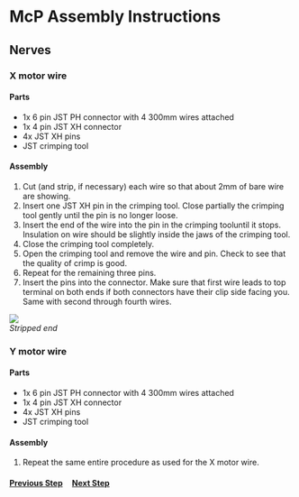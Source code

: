 # McP Assembly Instructions

## Nerves

### X motor wire

#### Parts  

* 1x 6 pin JST PH connector with 4 300mm wires attached
* 1x 4 pin JST XH connector
* 4x JST XH pins
* JST crimping tool

#### Assembly

1. Cut (and strip, if necessary) each wire so that about 2mm of bare wire are showing.
1. Insert one JST XH pin in the crimping tool.  Close partially the crimping tool gently until the pin is no longer loose.
1. Insert the end of the wire into the pin in the crimping tooluntil it stops.  Insulation on wire should be slightly inside the jaws of the crimping tool.
1. Close the crimping tool completely.
1. Open the crimping tool and remove the wire and pin.  Check to see that the quality of crimp is good.
1. Repeat for the remaining three pins.
1. Insert the pins into the connector.  Make sure that first wire leads to top terminal on both ends if both connectors have their clip side facing you.  Same with second through fourth wires.


![](img/NX1.jpg)\
*Stripped end* 

### Y motor wire

#### Parts  

* 1x 6 pin JST PH connector with 4 300mm wires attached
* 1x 4 pin JST XH connector
* 4x JST XH pins
* JST crimping tool

#### Assembly

1. Repeat the same entire procedure as used for the X motor wire.

#### [Previous Step](joints.md) &nbsp;&nbsp;&nbsp; [Next Step](nervesZ.md)